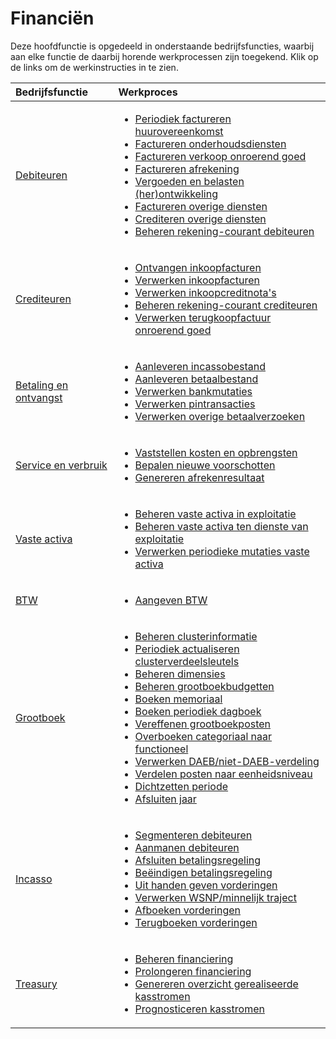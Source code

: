 # Financiën

Deze hoofdfunctie is opgedeeld in onderstaande bedrijfsfuncties, waarbij aan elke functie de daarbij horende werkprocessen zijn toegekend. Klik op de links om de werkinstructies in te zien.

Bedrijfsfunctie | Werkproces
:--- | :---
[Debiteuren](debiteuren/) | <ul><li>[Periodiek factureren huurovereenkomst](debiteuren/periodiek-factureren-huurovereenkomst/)</li><li>[Factureren onderhoudsdiensten](debiteuren/factureren-onderhoudsdiensten/)</li><li>[Factureren verkoop onroerend goed](debiteuren/factureren-verkoop-onroerend-goed/)</li><li>[Factureren afrekening](debiteuren/factureren-afrekening/)</li><li>[Vergoeden en belasten (her)ontwikkeling](debiteuren/vergoeden-en-belasten-(her)ontwikkeling/)</li><li>[Factureren overige diensten](debiteuren/factureren-overige-diensten/)</li><li>[Crediteren overige diensten](debiteuren/crediteren-overige-diensten/)</li><li>[Beheren rekening-courant debiteuren](debiteuren/beheren-rekening-courant-debiteuren/)</li></ul>
[Crediteuren](crediteuren/) | <ul><li>[Ontvangen inkoopfacturen](crediteuren/ontvangen-inkoopfacturen/)</li><li>[Verwerken inkoopfacturen](crediteuren/verwerken-inkoopfacturen/)</li><li>[Verwerken inkoopcreditnota's](crediteuren/verwerken-inkoopcreditnotas/)</li><li>[Beheren rekening-courant crediteuren](crediteuren/beheren-rekening-courant-crediteuren/)</li><li>[Verwerken terugkoopfactuur onroerend goed](verwerken-terugkoopfactuur-onroerend-goed/)</li></ul>
[Betaling en ontvangst](betalen-en-ontvangen/) | <ul><li>[Aanleveren incassobestand](betalen-en-ontvangen/aanleveren-incassobestand/)</li><li>[Aanleveren betaalbestand](betalen-en-ontvangen/aanleveren-betaalbestand/)</li><li>[Verwerken bankmutaties](betalen-en-ontvangen/verwerken-bankmutaties/)</li><li>[Verwerken pintransacties](betalen-en-ontvangen/verwerken-pintransacties/)</li><li>[Verwerken overige betaalverzoeken](betalen-en-ontvangen/verwerken-overige-betaalverzoeken/)</li></ul>
[Service en verbruik](service-en-verbruik/) | <ul><li>[Vaststellen kosten en opbrengsten](service-en-verbruik/vaststellen-kosten-en-opbrengsten/)</li><li>[Bepalen nieuwe voorschotten](service-en-verbruik/bepalen-nieuwe-voorschotten/)</li><li>[Genereren afrekenresultaat](service-en-verbruik/genereren-afrekenresultaat/)</li></ul>
[Vaste activa](vaste-activa/) | <ul><li>[Beheren vaste activa in exploitatie](vaste-activa/beheren-vaste-activa-in-exploitatie/)</li><li>[Beheren vaste activa ten dienste van exploitatie](vaste-activa/beheren-vaste-activa-ten-dienste-van-exploitatie/)</li><li>[Verwerken periodieke mutaties vaste activa](vaste-activa/verwerken-periodieke-mutaties-vaste-activa/)</li></ul>
[BTW](btw/) | <ul><li>[Aangeven BTW](btw/aangeven-btw/)</li></ul>
[Grootboek](grootboek/) | <ul><li>[Beheren clusterinformatie](grootboek/beheren-clusterinformatie/)</li><li>[Periodiek actualiseren clusterverdeelsleutels](grootboek/periodiek-actualiseren-clusterverdeelsleutels/)</li><li>[Beheren dimensies](grootboek/beheren-dimensies/)</li><li>[Beheren grootboekbudgetten](grootboek/beheren-grootboekbudgetten/)</li><li>[Boeken memoriaal](grootboek/boeken-memoriaal/)</li><li>[Boeken periodiek dagboek](grootboek/boeken-periodiek-dagboek/)</li><li>[Vereffenen grootboekposten](grootboek/vereffenen-grootboekposten/)</li><li>[Overboeken categoriaal naar functioneel](grootboek/overboeken-categoriaal-naar-functioneel/)</li><li>[Verwerken DAEB/niet-DAEB-verdeling](grootboek/Verwerken-daeb-niet-daeb-verdeling/)</li><li>[Verdelen posten naar eenheidsniveau](grootboek/verdelen-posten-naar-eenheidsniveau/)</li><li>[Dichtzetten periode](grootboek/dichtzetten-periode/)</li><li>[Afsluiten jaar](grootboek/afsluiten-jaar/)</li></ul>
[Incasso](incasso/) | <ul><li>[Segmenteren debiteuren](incasso/segmenteren-debiteuren/)</li><li>[Aanmanen debiteuren](incasso/aanmanen-debiteuren/)</li><li>[Afsluiten betalingsregeling](incasso/afsluiten-betalingsregeling/)</li><li>[Beëindigen betalingsregeling](incasso/beëindigen-betalingsregeling/)</li><li>[Uit handen geven vorderingen](incasso/uit-handen-geven-vorderingen/)</li><li>[Verwerken WSNP/minnelijk traject](incasso/verwerken-wsnp-minnelijk-traject/)</li><li>[Afboeken vorderingen](incasso/afboeken-vorderingen/)</li><li>[Terugboeken vorderingen](incasso/terugboeken-vorderingen/)</li></ul>
[Treasury](treasury/) | <ul><li>[Beheren financiering](treasury/beheren-financiering/)</li><li>[Prolongeren financiering](treasury/prolongeren-financiering/)</li><li>[Genereren overzicht gerealiseerde kasstromen](treasury/genereren-overzicht-gerealiseerde-kasstromen/)</li><li>[Prognosticeren kasstromen](treasury/prognosticeren-kasstromen/)</li></ul>
